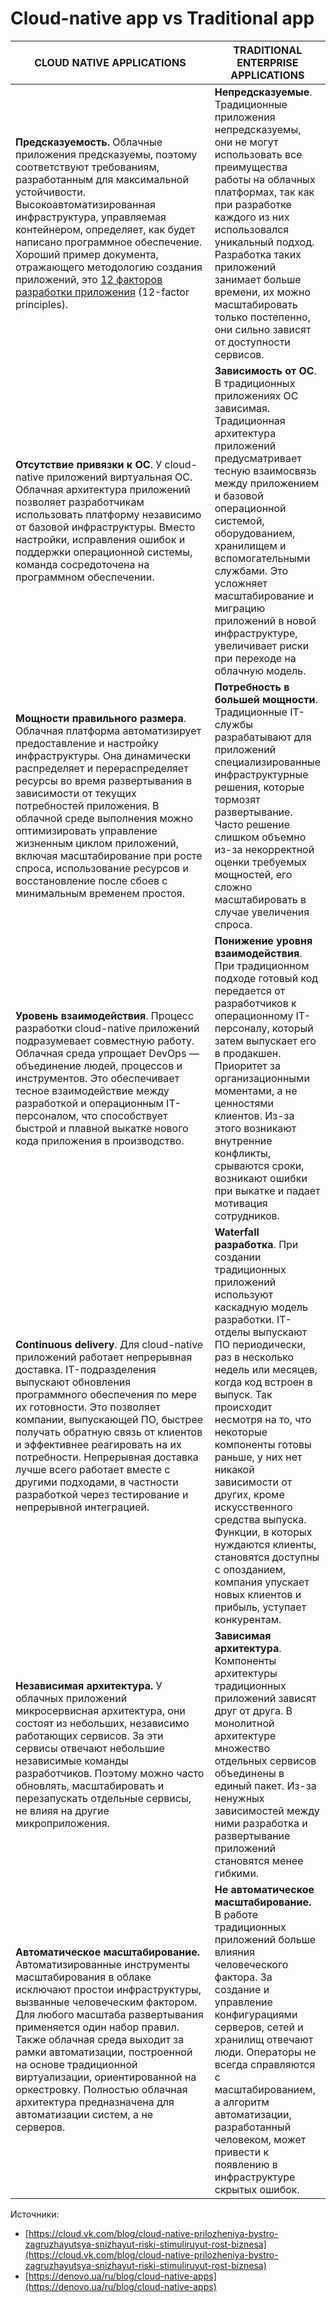 # Cloud-native app vs Traditional app

<table data-full-width="true"><thead><tr><th width="482">CLOUD NATIVE APPLICATIONS</th><th>TRADITIONAL ENTERPRISE APPLICATIONS</th></tr></thead><tbody><tr><td><strong>Предсказуемость.</strong> Облачные приложения предсказуемы, поэтому соответствуют требованиям, разработанным для максимальной устойчивости. Высокоавтоматизированная инфраструктура, управляемая контейнером, определяет, как будет написано программное обеспечение. Хороший пример документа, отражающего методологию создания приложений, это <a href="https://12factor.net/ru/">12 факторов разработки приложения</a> (12-factor principles).</td><td><strong>Непредсказуемые</strong>. Традиционные приложения непредсказуемы, они не могут использовать все преимущества работы на облачных платформах, так как при разработке каждого из них использовался уникальный подход. Разработка таких приложений занимает больше времени, их можно масштабировать только постепенно, они сильно зависят от доступности сервисов.</td></tr><tr><td><strong>Отсутствие привязки к ОС</strong>. У cloud-native приложений виртуальная ОС. Облачная архитектура приложений позволяет разработчикам использовать платформу независимо от базовой инфраструктуры. Вместо настройки, исправления ошибок и поддержки операционной системы, команда сосредоточена на программном обеспечении.</td><td><strong>Зависимость от ОС</strong>. В традиционных приложениях ОС зависимая. Традиционная архитектура приложений предусматривает тесную взаимосвязь между приложением и базовой операционной системой, оборудованием, хранилищем и вспомогательными службами. Это усложняет масштабирование и миграцию приложений в новой инфраструктуре, увеличивает риски при переходе на облачную модель.</td></tr><tr><td><strong>Мощности правильного размера</strong>. Облачная платформа автоматизирует предоставление и настройку инфраструктуры. Она динамически распределяет и перераспределяет ресурсы во время развертывания в зависимости от текущих потребностей приложения. В облачной среде выполнения можно оптимизировать управление жизненным циклом приложений, включая масштабирование при росте спроса, использование ресурсов и восстановление после сбоев с минимальным временем простоя.</td><td><strong>Потребность в большей мощности</strong>. Традиционные IT-службы разрабатывают для приложений специализированные инфраструктурные решения, которые тормозят развертывание. Часто решение слишком объемно из-за некорректной оценки требуемых мощностей, его сложно масштабировать в случае увеличения спроса.</td></tr><tr><td><strong>Уровень взаимодействия</strong>. Процесс разработки cloud-native приложений подразумевает совместную работу. Облачная среда упрощает DevOps — объединение людей, процессов и инструментов. Это обеспечивает тесное взаимодействие между разработкой и операционным IT-персоналом, что способствует быстрой и плавной выкатке нового кода приложения в производство.</td><td><strong>Понижение уровня взаимодействия</strong>. При традиционном подходе готовый код передается от разработчиков к операционному IT-персоналу, который затем выпускает его в продакшен. Приоритет за организационными моментами, а не ценностями клиентов. Из-за этого возникают внутренние конфликты, срываются сроки, возникают ошибки при выкатке и падает мотивация сотрудников.</td></tr><tr><td><strong>Continuous delivery</strong>. Для cloud-native приложений работает непрерывная доставка. IT-подразделения выпускают обновления программного обеспечения по мере их готовности. Это позволяет компании, выпускающей ПО, быстрее получать обратную связь от клиентов и эффективнее реагировать на их потребности. Непрерывная доставка лучше всего работает вместе с другими подходами, в частности разработкой через тестирование и непрерывной интеграцией.</td><td><strong>Waterfall разработка</strong>. При создании традиционных приложений используют каскадную модель разработки. IT-отделы выпускают ПО периодически, раз в несколько недель или месяцев, когда код встроен в выпуск. Так происходит несмотря на то, что некоторые компоненты готовы раньше, у них нет никакой зависимости от других, кроме искусственного средства выпуска. Функции, в которых нуждаются клиенты, становятся доступны с опозданием, компания упускает новых клиентов и прибыль, уступает конкурентам.</td></tr><tr><td><strong>Независимая архитектура.</strong> У облачных приложений микросервисная архитектура, они состоят из небольших, независимо работающих сервисов. За эти сервисы отвечают небольшие независимые команды разработчиков. Поэтому можно часто обновлять, масштабировать и перезапускать отдельные сервисы, не влияя на другие микроприложения.</td><td><strong>Зависимая архитектура</strong>. Компоненты архитектуры традиционных приложений зависят друг от друга. В монолитной архитектуре множество отдельных сервисов объединены в единый пакет. Из-за ненужных зависимостей между ними разработка и развертывание приложений становятся менее гибкими.</td></tr><tr><td><strong>Автоматическое масштабирование.</strong> Автоматизированные инструменты масштабирования в облаке исключают простои инфраструктуры, вызванные человеческим фактором. Для любого масштаба развертывания применяется один набор правил. Также облачная среда выходит за рамки автоматизации, построенной на основе традиционной виртуализации, ориентированной на оркестровку. Полностью облачная архитектура предназначена для автоматизации систем, а не серверов.</td><td><strong>Не автоматическое масштабирование.</strong> В работе традиционных приложений больше влияния человеческого фактора. За создание и управление конфигурациями серверов, сетей и хранилищ отвечают люди. Операторы не всегда справляются с масштабированием, а алгоритм автоматизации, разработанный человеком, может привести к появлению в инфраструктуре скрытых ошибок.</td></tr></tbody></table>







Источники:&#x20;

* [https://cloud.vk.com/blog/cloud-native-prilozheniya-bystro-zagruzhayutsya-snizhayut-riski-stimuliruyut-rost-biznesa](https://cloud.vk.com/blog/cloud-native-prilozheniya-bystro-zagruzhayutsya-snizhayut-riski-stimuliruyut-rost-biznesa)
* [https://denovo.ua/ru/blog/cloud-native-apps](https://denovo.ua/ru/blog/cloud-native-apps)
